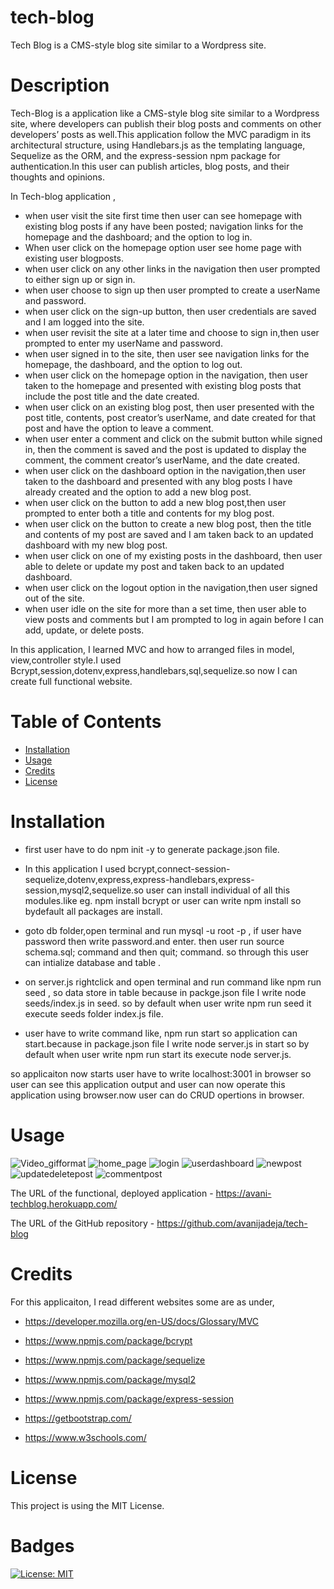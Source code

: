 # tech-blog

Tech Blog is a CMS-style blog site similar to a Wordpress site.

# Description

Tech-Blog is a application like a CMS-style blog site similar to a Wordpress site, where developers can publish their blog posts and comments on other developers’ posts as well.This application follow the MVC paradigm in its architectural structure, using Handlebars.js as the templating language, Sequelize as the ORM, and the express-session npm package for authentication.In this user can publish articles, blog posts, and their thoughts and opinions.

In Tech-blog application ,

- when user visit the site first time then user can see homepage with existing blog posts if any have been posted; navigation links for the homepage and the dashboard; and the option to log in.
- When user click on the homepage option user see home page with existing user blogposts.
- when user click on any other links in the navigation then user prompted to either sign up or sign in.
- when user choose to sign up then user prompted to create a userName and password.
- when user click on the sign-up button, then user credentials are saved and I am logged into the site.
- when user revisit the site at a later time and choose to sign in,then user prompted to enter my userName and password.
- when user signed in to the site, then user see navigation links for the homepage, the dashboard, and the option to log out.
- when user click on the homepage option in the navigation, then user taken to the homepage and presented with existing blog posts that include the post title and the date created.
- when user click on an existing blog post, then user presented with the post title, contents, post creator’s userName, and date created for that post and have the option to leave a comment.
- when user enter a comment and click on the submit button while signed in, then the comment is saved and the post is updated to display the comment, the comment creator’s userName, and the date created.
- when user click on the dashboard option in the navigation,then user taken to the dashboard and presented with any blog posts I have already created and the option to add a new blog post.
- when user click on the button to add a new blog post,then user prompted to enter both a title and contents for my blog post.
- when user click on the button to create a new blog post, then the title and contents of my post are saved and I am taken back to an updated dashboard with my new blog post.
- when user click on one of my existing posts in the dashboard, then user able to delete or update my post and taken back to an updated dashboard.
- when user click on the logout option in the navigation,then user signed out of the site.
- when user idle on the site for more than a set time, then user able to view posts and comments but I am prompted to log in again before I can add, update, or delete posts.

In this application, I learned MVC and how to arranged files in model, view,controller style.I used Bcrypt,session,dotenv,express,handlebars,sql,sequelize.so now I can create full functional website.

# Table of Contents

- [Installation](#installation)
- [Usage](#usage)
- [Credits](#credits)
- [License](#license)

# Installation

- first user have to do npm init -y to generate package.json file.

- In this application I used bcrypt,connect-session-sequelize,dotenv,express,express-handlebars,express-session,mysql2,sequelize.so user can install individual of all this modules.like eg. npm install bcrypt or user can write npm install so bydefault all packages are install.

- goto db folder,open terminal and run mysql -u root -p , if user have password then write password.and enter.
  then user run source schema.sql; command and then quit; command. so through this user can intialize database and table .

- on server.js rightclick and open terminal and run command like npm run seed , so data store in table because in packge.json file I write node seeds/index.js in seed. so by default when user write npm run seed it execute seeds folder index.js file.

- user have to write command like, npm run start so application can start.because in package.json file I write node server.js in start so by default when user write npm run start its execute node server.js.

so applicaiton now starts user have to write localhost:3001 in browser so user can see this application output and user can now operate this application using browser.now user can do CRUD opertions in browser.

# Usage

![Video_gifformat](./public/images/techblog_video.gif)
![home_page](./public/images/homepage.png)
![login](./public/images/loginpage.png)
![userdashboard](./public/images/userdashboard.png)
![newpost](./public/images/newpost.png)
![updatedeletepost](./public/images/updatedeletepost.png)
![commentpost](./public/images/comment.png)

The URL of the functional, deployed application - https://avani-techblog.herokuapp.com/

The URL of the GitHub repository - https://github.com/avanijadeja/tech-blog

# Credits

For this applicaiton, I read different websites some are as under,

- https://developer.mozilla.org/en-US/docs/Glossary/MVC

- https://www.npmjs.com/package/bcrypt

- https://www.npmjs.com/package/sequelize

- https://www.npmjs.com/package/mysql2

- https://www.npmjs.com/package/express-session

- https://getbootstrap.com/

- https://www.w3schools.com/

# License

This project is using the MIT License.

# Badges

[![License: MIT](https://img.shields.io/badge/License-MIT-yellow.svg)](https://opensource.org/licenses/MIT)
